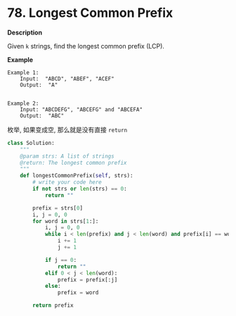 # 78. Longest Common Prefix

**Description**

Given `k` strings, find the longest common prefix (LCP).

**Example**

```
Example 1:
	Input:  "ABCD", "ABEF", "ACEF"
	Output:  "A"
	

Example 2:
	Input: "ABCDEFG", "ABCEFG" and "ABCEFA"
	Output:  "ABC"
```

枚举, 如果变成空, 那么就是没有直接 `return`

```python
class Solution:
    """
    @param strs: A list of strings
    @return: The longest common prefix
    """
    def longestCommonPrefix(self, strs):
        # write your code here
        if not strs or len(strs) == 0:
            return ""

        prefix = strs[0]
        i, j = 0, 0
        for word in strs[1:]:
            i, j = 0, 0
            while i < len(prefix) and j < len(word) and prefix[i] == word[j]:
                i += 1
                j += 1

            if j == 0:
                return ""
            elif 0 < j < len(word):
                prefix = prefix[:j]
            else:
                prefix = word

        return prefix
```